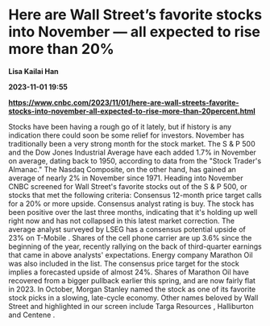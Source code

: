 # Here are Wall Street’s favorite stocks into November — all expected to rise more than 20%
**Lisa Kailai Han**

**2023-11-01 19:55**

**https://www.cnbc.com/2023/11/01/here-are-wall-streets-favorite-stocks-into-november-all-expected-to-rise-more-than-20percent.html**

Stocks have been having a rough go of it lately, but if history is any indication there could soon be some relief for investors. November has traditionally been a very strong month for the stock market. The S & P 500 and the Dow Jones Industrial Average have each added 1.7% in November on average, dating back to 1950, according to data from the "Stock Trader's Almanac." The Nasdaq Composite, on the other hand, has gained an average of nearly 2% in November since 1971. Heading into November CNBC screened for Wall Street's favorite stocks out of the S & P 500, or stocks that met the following criteria: Consensus 12-month price target calls for a 20% or more upside. Consensus analyst rating is buy. The stock has been positive over the last three months, indicating that it's holding up well right now and has not collapsed in this latest market correction. The average analyst surveyed by LSEG has a consensus potential upside of 23% on T-Mobile . Shares of the cell phone carrier are up 3.6% since the beginning of the year, recently rallying on the back of third-quarter earnings that came in above analysts' expectations. Energy company Marathon Oil was also included in the list. The consensus price target for the stock implies a forecasted upside of almost 24%. Shares of Marathon Oil have recovered from a bigger pullback earlier this spring, and are now fairly flat in 2023. In October, Morgan Stanley named the stock as one of its favorite stock picks in a slowing, late-cycle economy. Other names beloved by Wall Street and highlighted in our screen include Targa Resources , Halliburton and Centene .